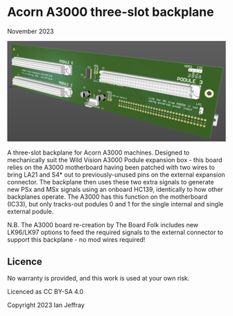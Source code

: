 # Acorn A3000 three-slot backplane

November 2023


![3D View](Generated/A3000_Backplane_3D_View.PNG)

A three-slot backplane for Acorn A3000 machines.
Designed to mechanically suit the Wild Vision A3000 Podule expansion box - this board relies on the A3000 motherboard having been patched with two wires to bring LA21 and S4* out to previously-unused pins on the external expansion connector.  The backplane then uses these two extra signals to generate new PSx and MSx signals using an onboard HC139, identically to how other backplanes operate.  The A3000 has this function on the motherboard (IC33), but only tracks-out podules 0 and 1 for the single internal and single external podule.

N.B. The A3000 board re-creation by The Board Folk includes new LK96/LK97 options to feed the required signals to the external connector to support this backplane - no mod wires required!

## Licence

No warranty is provided, and this work is used at your own risk.  

Licenced as CC BY-SA 4.0

Copyright 2023 Ian Jeffray

